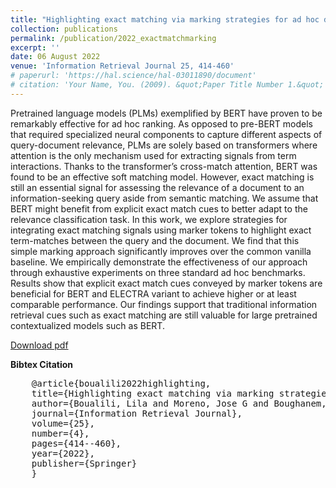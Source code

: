 ```yaml
---
title: "Highlighting exact matching via marking strategies for ad hoc document ranking with pretrained contextualized language models"
collection: publications
permalink: /publication/2022_exactmatchmarking
excerpt: ''
date: 06 August 2022
venue: 'Information Retrieval Journal 25, 414-460'
# paperurl: 'https://hal.science/hal-03011890/document'
# citation: 'Your Name, You. (2009). &quot;Paper Title Number 1.&quot; <i>Journal 1</i>. 1(1).'
---
```

Pretrained language models (PLMs) exemplified by BERT have proven to be remarkably effective for ad hoc ranking. As opposed to pre-BERT models that required specialized neural components to capture different aspects of query-document relevance, PLMs are solely based on transformers where attention is the only mechanism used for extracting signals from term interactions. Thanks to the transformer’s cross-match attention, BERT was found to be an effective soft matching model. However, exact matching is still an essential signal for assessing the relevance of a document to an information-seeking query aside from semantic matching. We assume that BERT might benefit from explicit exact match cues to better adapt to the relevance classification task. In this work, we explore strategies for integrating exact matching signals using marker tokens to highlight exact term-matches between the query and the document. We find that this simple marking approach significantly improves over the common vanilla baseline. We empirically demonstrate the effectiveness of our approach through exhaustive experiments on three standard ad hoc benchmarks. Results show that explicit exact match cues conveyed by marker tokens are beneficial for BERT and ELECTRA variant to achieve higher or at least comparable performance. Our findings support that traditional information retrieval cues such as exact matching are still valuable for large pretrained contextualized models such as BERT.

[Download pdf](https://link.springer.com/article/10.1007/s10791-022-09414-x)

**Bibtex Citation** 

<pre>
    @article{boualili2022highlighting,
    title={Highlighting exact matching via marking strategies for ad hoc document ranking with pretrained contextualized language models},
    author={Boualili, Lila and Moreno, Jose G and Boughanem, Mohand},
    journal={Information Retrieval Journal},
    volume={25},
    number={4},
    pages={414--460},
    year={2022},
    publisher={Springer}
    }
</pre>

